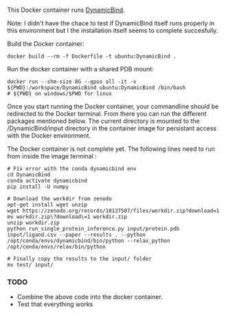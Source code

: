 This Docker container runs [DynamicBind](https://github.com/luwei0917/DynamicBind/).

Note: I didn't have the chace to test if DynamicBind itself runs properly in this environment but I the installation itself seems to complete succesfully. 

Build the Docker container:
```
docker build --rm -f Dockerfile -t ubuntu:DynamicBind .
```

Run the docker container with a shared PDB mount:
```
docker run --shm-size 8G --gpus all -it -v ${PWD}:/workspace/DynamicBind ubuntu:DynamicBind /bin/bash
# ${PWD} on windows/$PWD for linux 
```

Once you start running the Docker container, your commandline should be redirected to the Docker terminal. From there you can run the different packages mentioned below. The current directory is mounted to the /DynamicBind/input directory in the container image for persistant access with the Docker environment.

The Docker container is not complete yet. The following lines need to run from inside the image terminal :


```
# Fix error with the conda dynamicbind env
cd DynamicBind
conda activate dynamicbind
pip install -U numpy

# Download the workdir from zenodo
apt-get install wget unzip
wget https://zenodo.org/records/10137507/files/workdir.zip?download=1
mv workdir.zip\?download\=1 workdir.zip
unzip workdir.zip
python run_single_protein_inference.py input/protein.pdb input/ligand.csv --paper --results . --python /opt/conda/envs/dynamicbind/bin/python --relax_python /opt/conda/envs/relax/bin/python

# Finally copy the results to the input/ folder
mv test/ input/
```

### TODO

* Combine the above code into the docker container.
* Test that everything works